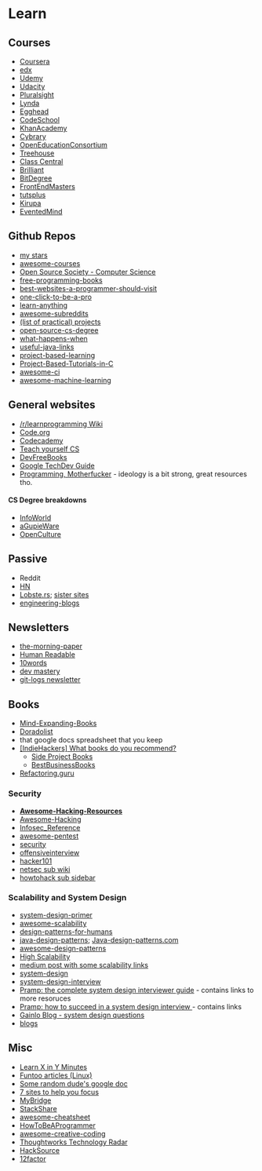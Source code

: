 # Learn

## Courses
- [Coursera](https://www.coursera.org/)
- [edx](https://www.edx.org/courses)
- [Udemy](https://www.udemy.com/)
- [Udacity](https://www.udacity.com/)
- [Pluralsight](https://www.pluralsight.com/)
- [Lynda](https://www.lynda.com/)
- [Egghead](https://egghead.io/)
- [CodeSchool](https://www.codeschool.com/)
- [KhanAcademy](https://www.khanacademy.org/)
- [Cybrary](https://www.cybrary.it/)
- [OpenEducationConsortium](http://www.oeconsortium.org/)
- [Treehouse](https://teamtreehouse.com/)
- [Class Central](https://www.class-central.com/)
- [Brilliant](https://brilliant.org/)
- [BitDegree](https://www.bitdegree.org/)
- [FrontEndMasters](https://frontendmasters.com/)
- [tutsplus](https://code.tutsplus.com/tutorials)
- [Kirupa](https://www.kirupa.com/)
- [EventedMind](https://www.eventedmind.com/)

## Github Repos
- [my stars](https://github.com/Froren?tab=stars)
- [awesome-courses](https://github.com/prakhar1989/awesome-courses)
- [Open Source Society - Computer Science](https://github.com/open-source-society/computer-science)
- [free-programming-books](https://github.com/EbookFoundation/free-programming-books)
- [best-websites-a-programmer-should-visit](https://github.com/sdmg15/Best-websites-a-programmer-should-visit#moocs-for-learning-something-new)
- [one-click-to-be-a-pro](https://github.com/vic317yeh/One-Click-to-Be-Pro)
- [learn-anything](https://github.com/nikitavoloboev/learn-anything)
- [awesome-subreddits](https://github.com/iCHAIT/awesome-subreddits)
- [(list of practical) projects](https://github.com/karan/Projects)
- [open-source-cs-degree](https://github.com/mvillaloboz/open-source-cs-degree)
- [what-happens-when](https://github.com/alex/what-happens-when)
- [useful-java-links](https://github.com/Vedenin/useful-java-links)
- [project-based-learning](https://github.com/tuvtran/project-based-learning)
- [Project-Based-Tutorials-in-C](https://github.com/rby90/Project-Based-Tutorials-in-C)
- [awesome-ci](https://github.com/cytopia/awesome-ci)
- [awesome-machine-learning](https://github.com/josephmisiti/awesome-machine-learning)

## General websites
- [/r/learnprogramming Wiki](https://www.reddit.com/r/learnprogramming/wiki/index#wiki_other_resources)
- [Code.org](https://www.code.org)
- [Codecademy](https://www.codecademy.com/)
- [Teach yourself CS](https://teachyourselfcs.com/)
- [DevFreeBooks](https://devfreebooks.github.io/)
- [Google TechDev Guide](https://techdevguide.withgoogle.com/)
- [Programming, Motherfucker](http://programming-motherfucker.com/become.html) - ideology is a bit strong, great resources tho.

#### CS Degree breakdowns
- [InfoWorld](http://www.infoworld.com/article/2614635/application-development/-200k-for-a-computer-science-degree--or-these-free-online-classes-.html)
- [aGupieWare](http://blog.agupieware.com/2014/05/online-learning-bachelors-level.html)
- [OpenCulture](http://www.openculture.com/computer_science_free_courses)

## Passive
- Reddit
- [HN](https://news.ycombinator.com/)
- [Lobste.rs](https://lobste.rs/); [sister sites](https://github.com/lobsters/lobsters/wiki)
- [engineering-blogs](https://github.com/kilimchoi/engineering-blogs)

## Newsletters
- [the-morning-paper](https://blog.acolyer.org/)
- [Human Readable](https://www.humanreadablemag.com/)
- [10words](https://10words.io/)
- [dev mastery](https://www.devmastery.com/)
- [git-logs newsletter](http://www.gitlogs.com/)

## Books 
- [Mind-Expanding-Books](https://github.com/hackerkid/Mind-Expanding-Books)
- [Doradolist](http://www.doradolist.com/)
- that google docs spreadsheet that you keep 
- [[IndieHackers] What books do you recommend?](https://www.indiehackers.com/forum/what-books-do-you-recommend-4dfa511caa)
   - [Side Project Books](https://books.makesideproject.com/) 
   - [BestBusinessBooks](http://bestbusinessbooksever.com/)
- [Refactoring.guru](https://refactoring.guru/)

### Security
- **[Awesome-Hacking-Resources](https://github.com/vitalysim/Awesome-Hacking-Resources)**
- [Awesome-Hacking](https://github.com/Hack-with-Github/Awesome-Hacking/blob/master/README.md)
- [Infosec_Reference](https://github.com/rmusser01/Infosec_Reference)
- [awesome-pentest](https://github.com/enaqx/awesome-pentest)
- [security](https://github.com/xapax/security)
- [offensiveinterview](https://github.com/WebBreacher/offensiveinterview)
- [hacker101](https://github.com/Hacker0x01/hacker101)
- [netsec sub wiki](https://www.reddit.com/r/netsec/wiki/start)
- [howtohack sub sidebar](https://www.reddit.com/r/HowToHack/)

### Scalability and System Design
- [system-design-primer](https://github.com/donnemartin/system-design-primer)
- [awesome-scalability](https://github.com/binhnguyennus/awesome-scalability)
- [design-patterns-for-humans](https://github.com/kamranahmedse/design-patterns-for-humans)
- [java-design-patterns](https://github.com/iluwatar/java-design-patterns); [Java-design-patterns.com](http://java-design-patterns.com/)
- [awesome-design-patterns](https://github.com/DovAmir/awesome-design-patterns)
- [High Scalability](http://highscalability.com/blog/category/example)
- [medium post with some scalability links](https://medium.com/@XiaohanZeng/i-interviewed-at-five-top-companies-in-silicon-valley-in-five-days-and-luckily-got-five-job-offers-25178cf74e0f)
- [system-design](https://github.com/FreemanZhang/system-design)
- [system-design-interview](https://github.com/checkcheckzz/system-design-interview)
- [Pramp: the complete system design interviewer guide](https://blog.pramp.com/the-complete-system-design-interviewer-guide-e5d273724db8) -  contains links to more resoruces
- [Pramp: how to succeed in a system design interview ](https://blog.pramp.com/how-to-succeed-in-a-system-design-interview-27b35de0df26) - contains links
- [Gainlo Blog - system design questions](http://blog.gainlo.co/index.php/category/system-design-interview-questions/)
- [blogs](https://github.com/Froren/sisyphus/blob/master/learn.md#passive)

## Misc
- [Learn X in Y Minutes](https://learnxinyminutes.com/)
- [Funtoo articles (Linux)](http://www.funtoo.org/Category:Articles)
- [Some random dude's google doc](https://docs.google.com/spreadsheets/d/1BD8BJJUNaX63m2QmySWMGDp71nx4W4MyyiIBlfMoN3Q/htmlview?sle=true#gid=0)
- [7 sites to help you focus](https://medium.com/statuscode/7-sites-to-help-you-relax-and-focus-whilst-programming-16057afe90da)
- [MyBridge](https://www.mybridge.co/skills/javascript)
- [StackShare](https://stackshare.io/)
- [awesome-cheatsheet](https://github.com/detailyang/awesome-cheatsheet)
- [HowToBeAProgrammer](https://github.com/braydie/HowToBeAProgrammer)
- [awesome-creative-coding](https://github.com/terkelg/awesome-creative-coding)
- [Thoughtworks Technology Radar](https://www.thoughtworks.com/radar)
- [HackSource](https://hacksource.xyz/)
- [12factor](https://www.12factor.net/)

